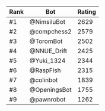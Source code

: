 Rank|Bot|Rating
---|---|---
#1|@NimsiluBot|2629
#2|@compchess2|2579
#3|@ToromBot|2502
#4|@NNUE_Drift|2425
#5|@Yuki_1324|2344
#6|@RaspFish|2315
#7|@colinbot|1839
#8|@OpeningsBot|1755
#9|@pawnrobot|1262
